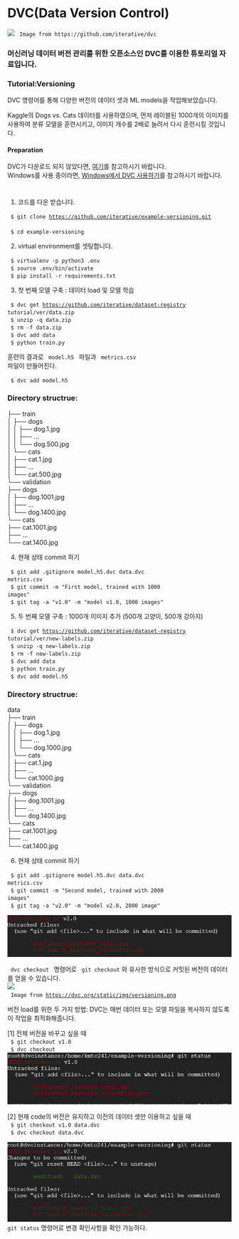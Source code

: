 # DVC(Data Version Control) 
<img src="https://camo.githubusercontent.com/f286b49454ea993e3e18c2b76bfd11f1a0f9a0b7/68747470733a2f2f6476632e6f72672f7374617469632f696d672f6c6f676f2d6769746875622d726561646d652e706e67">
<code> Image from https://github.com/iterative/dvc </code>
          
### 머신러닝 데이터 버전 관리를 위한 오픈소스인 DVC를 이용한 튜토리얼 자료입니다.


### Tutorial:Versioning
DVC 명령어를 통해 다양한 버전의 데이터 셋과 ML models을 작업해보았습니다.

Kaggle의 Dogs vs. Cats 데이터를 사용하였으며, 먼저 레이블된 1000개의 이미지를 사용하여 분류 모델을 훈련시키고, 이미지 개수를 2배로 늘려서 다시 훈련시킬 것입니다.

#### Preparation
DVC가 다운로드 되지 않았다면, [여기](https://dvc.org/doc/install)를 참고하시기 바랍니다.  
Windows를 사용 중이라면, [Windows에서 DVC 사용하기](https://dvc.org/doc/user-guide/running-dvc-on-windows)를 참고하시기 바랍니다.
#

1. 코드를 다운 받습니다.

<code> $ git clone https://github.com/iterative/example-versioning.git </code>  
<code> $ cd example-versioning </code>

2. virtual environment를 셋팅합니다.

<code> $ virtualenv -p python3 .env </code>  
<code> $ source .env/bin/activate </code>  
<code> $ pip install -r requirements.txt </code>

3. 첫 번째 모델 구축 : 데이터 load 및 모델 학습

<code> $ dvc get https://github.com/iterative/dataset-registry tutorial/ver/data.zip </code>  
<code> $ unzip -q data.zip </code>  
<code> $ rm -f data.zip </code>  
<code> $ dvc add data </code>  
<code> $ python train.py </code>  

훈련의 결과로 <code> model.h5 </code> 파일과 <code> metrics.csv </code> 파일이 만들어진다.  

<code> $ dvc add model.h5 </code>  

### Directory structrue:

├── train  
│   ├── dogs  
│   │   ├── dog.1.jpg  
│   │   ├── ...  
│   │   └── dog.500.jpg  
│   └── cats  
│       ├── cat.1.jpg  
│       ├── ...  
│       └── cat.500.jpg  
└── validation  
   ├── dogs  
   │   ├── dog.1001.jpg  
   │   ├── ...  
   │   └── dog.1400.jpg  
   └── cats  
       ├── cat.1001.jpg  
       ├── ...  
       └── cat.1400.jpg  
       
 4. 현재 상태 commit 하기  
 
 <code> $ git add .gitignore model.h5.dvc data.dvc metrics.csv</code>  
 <code> $ git commit -m "First model, trained with 1000 images"</code>  
 <code> $ git tag -a "v1.0" -m "model v1.0, 1000 images"</code>  
 
 5. 두 번째 모델 구축 : 1000개 이미지 추가 (500개 고양이, 500개 강아지)
 
 <code> $ dvc get https://github.com/iterative/dataset-registry tutorial/ver/new-labels.zip </code>  
 <code> $ unzip -q new-labels.zip </code>  
 <code> $ rm -f new-labels.zip </code>  
 <code> $ dvc add data </code>  
 <code> $ python train.py </code>  
 <code> $ dvc add model.h5 </code>  
 
 ### Directory structrue:
 
 data  
├── train  
│   ├── dogs  
│   │   ├── dog.1.jpg  
│   │   ├── ...  
│   │   └── dog.1000.jpg  
│   └── cats  
│       ├── cat.1.jpg  
│       ├── ...  
│       └── cat.1000.jpg  
└── validation  
   ├── dogs  
   │   ├── dog.1001.jpg  
   │   ├── ...  
   │   └── dog.1400.jpg  
   └── cats  
       ├── cat.1001.jpg  
       ├── ...  
       └── cat.1400.jpg  
 
 6. 현재 상태 commit 하기
 
 <code> $ git add .gitignore model.h5.dvc data.dvc metrics.csv</code>  
 <code> $ git commit -m "Second model, trained with 2000 images"</code>  
 <code> $ git tag -a "v2.0" -m "model v2.0, 2000 image"</code>  
 
![v2](./image/v2.PNG) 

<code> dvc checkout </code> 명령어로 <code> git checkout</code> 와 유사한 방식으로 커밋된 버전의 데이터를 얻을 수 있습니다.  
 <img src="https://dvc.org/static/img/versioning.png">  
<code> Image from https://dvc.org/static/img/versioning.png </code>

버전 load를 위한 두 가지 방법: DVC는 매번 데이터 또는 모델 파일을 복사하지 않도록 이 작업을 최적화해줍니다.

[1] 전체 버전을 바꾸고 싶을 때  
<code> $ git checkout v1.0 </code>  
<code> $ dvc checkout </code>  
![v1](./image/v1.PNG)

[2] 현재 code의 버전은 유지하고 이전의 데이터 셋만 이용하고 싶을 때  
<code> $ git checkout v1.0 data.dvc</code>    
<code> $ dvc checkout data.dvc</code>  

![v2c](./image/v2c.PNG)
<code> git status</code> 명령어로 변경 확인사항을 확인 가능하다.

